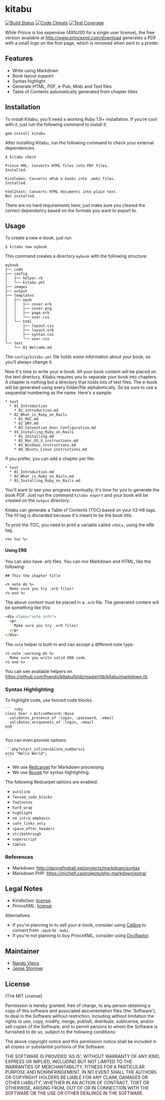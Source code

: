 # kitabu

[![Build Status](https://travis-ci.org/fnando/kitabu.svg)](https://travis-ci.org/fnando/kitabu)
[![Code Climate](https://codeclimate.com/github/fnando/kitabu/badges/gpa.svg)](https://codeclimate.com/github/fnando/kitabu)
[![Test Coverage](https://codeclimate.com/github/fnando/kitabu/badges/coverage.svg)](https://codeclimate.com/github/fnando/kitabu)

While Prince is too expensive (495USD for a single user license), the free version available at <http://www.princexml.com/download> generates a PDF with a small logo on the first page, which is removed when sent to a printer.

## Features

* Write using Markdown
* Book layout support
* Syntax highlight
* Generate HTML, PDF, e-Pub, Mobi and Text files
* Table of Contents automatically generated from chapter titles

## Installation

To install Kitabu, you’ll need a working Ruby 1.9+ installation.
If you’re cool with it, just run the following command to install it.

    gem install kitabu

After installing Kitabu, run the following command to check your external
dependencies.

    $ kitabu check

    Prince XML: Converts HTML files into PDF files.
    Installed.

    KindleGen: Converts ePub e-books into .mobi files.
    Installed.

    html2text: Converts HTML documents into plain text.
    Not installed.

There are no hard requirements here; just make sure you cleared the correct dependency based on the formats you want to export to.

## Usage

To create a new e-book, just run

    $ kitabu new mybook

This command creates a directory `mybook` with the following structure:

    mybook
    ├── code
    ├── config
    │   ├── helper.rb
    │   └── kitabu.yml
    ├── images
    ├── output
    ├── templates
    │   ├── epub
    │   │   ├── cover.erb
    │   │   ├── cover.png
    │   │   ├── page.erb
    │   │   └── user.css
    │   └── html
    │       ├── layout.css
    │       ├── layout.erb
    │       ├── syntax.css
    │       └── user.css
    └── text
        └── 01_Welcome.md

The `config/kitabu.yml` file holds some information about your book; so you'll always change it.

Now it's time to write your e-book. All your book content will be placed on the text directory. Kitabu requires you to separate your book into chapters. A chapter is nothing but a directory that holds lots of text files. The e-book will be generated using every folder/file alphabetically. So be sure to use a sequential numbering as the name. Here's a sample:

    * text
      * 01_Introduction
        * 01_introduction.md
      * 02_What_is_Ruby_on_Rails
        * 01_MVC.md
        * 02_DRY.md
        * 03_Convention_Over_Configuration.md
      * 03_Installing_Ruby_on_Rails
        * 01_Installing.md
        * 02_Mac_OS_X_instructions.md
        * 03_Windows_instructions.md
        * 04_Ubuntu_Linux_instructions.md

If you prefer, you can add a chapter per file:

    * text
      * 01_Introduction.md
      * 02_What_is_Ruby_on_Rails.md
      * 03_Installing_Ruby_on_Rails.md

You'll want to see your progress eventually; it's time for you to generate the book PDF. Just run the command `kitabu export` and your book will be created on the `output` directory.

Kitabu can generate a Table of Contents (TOC) based on your h2-h6 tags. The h1 tag is discarded because it's meant to be the book title.

To print the TOC, you need to print a variable called +toc+, using the eRb tag.

    <%= toc %>

#### Using ERB

You can also have .erb files. You can mix Markdown and HTML, like the following:

    ## This the chapter title

    <% note do %>
      Make sure you try .erb files!
    <% end %>

The above content must be placed in a `.erb` file. The generated content will be something like this:

```html
<div class="note info">
  <p>
    Make sure you try .erb files!
  </p>
</div>
```

The `note` helper is built-in and can accept a different note type.

```erb
<% note :warning do %>
  Make sure you write valid ERB code.
<% end %>
```

You can see available helpers on <https://github.com/fnando/kitabu/blob/master/lib/kitabu/markdown.rb>.

### Syntax Highlighting

To highlight code, use fenced code blocks.

    ``` ruby
    class User < ActiveRecord::Base
      validates_presence_of :login, :password, :email
      validates_uniqueness_of :login, :email
    end
    ```

You can even provide options:

    ```php?start_inline=1&line_numbers=1
    echo "Hello World";
    ```

- We use [Redcarpet](https://rubygems.org/gems/redcarpet) for Markdown processing.
- We use [Rouge](https://rubygems.org/gems/rouge) for syntax highlighting.

The following Redcarpet options are enabled:

* `autolink`
* `fenced_code_blocks`
* `footnotes`
* `hard_wrap`
* `highlight`
* `no_intra_emphasis`
* `safe_links_only`
* `space_after_headers`
* `strikethrough`
* `superscript`
* `tables`

### References

* Markdown: <http://daringfireball.net/projects/markdown/syntax>
* Markdown PHP: <https://michelf.ca/projects/php-markdown/extra/>

## Legal Notes

* KindleGen: [license](http://www.amazon.com/gp/feature.html?docId=1000599251).
* PrinceXML: [license](http://www.princexml.com/license/)

Alternatives:

- If you're planning to to sell your e-book, consider using [Calibre](http://calibre-ebook.com/) to convert from `.epub` to `.mobi`.
- If you're not planning to buy PrinceXML, consider using [DocRaptor](http://docraptor.com).

## Maintainer

* [Nando Vieira](http://nandovieira.com.br)
* [Jesse Storimer](http://jstorimer.com)

## License

(The MIT License)

Permission is hereby granted, free of charge, to any person obtaining
a copy of this software and associated documentation files (the
'Software'), to deal in the Software without restriction, including
without limitation the rights to use, copy, modify, merge, publish,
distribute, sublicense, and/or sell copies of the Software, and to
permit persons to whom the Software is furnished to do so, subject to
the following conditions:

The above copyright notice and this permission notice shall be
included in all copies or substantial portions of the Software.

THE SOFTWARE IS PROVIDED 'AS IS', WITHOUT WARRANTY OF ANY KIND,
EXPRESS OR IMPLIED, INCLUDING BUT NOT LIMITED TO THE WARRANTIES OF
MERCHANTABILITY, FITNESS FOR A PARTICULAR PURPOSE AND NONINFRINGEMENT.
IN NO EVENT SHALL THE AUTHORS OR COPYRIGHT HOLDERS BE LIABLE FOR ANY
CLAIM, DAMAGES OR OTHER LIABILITY, WHETHER IN AN ACTION OF CONTRACT,
TORT OR OTHERWISE, ARISING FROM, OUT OF OR IN CONNECTION WITH THE
SOFTWARE OR THE USE OR OTHER DEALINGS IN THE SOFTWARE.
